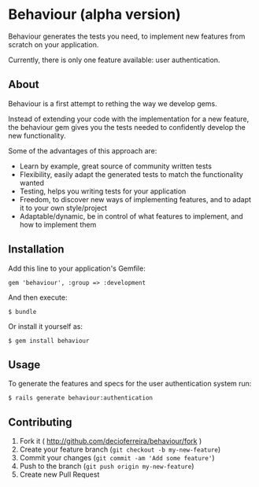 # Behaviour (alpha version)

Behaviour generates the tests you need, to implement new features from scratch on your application.

Currently, there is only one feature available: user authentication.

## About

Behaviour is a first attempt to rething the way we develop gems.

Instead of extending your code with the implementation for a new feature, the behaviour gem gives you the tests needed to confidently develop the new functionality.

Some of the advantages of this approach are:

* Learn by example, great source of community written tests
* Flexibility, easily adapt the generated tests to match the functionality wanted
* Testing, helps you writing tests for your application
* Freedom, to discover new ways of implementing features, and to adapt it to your own style/project
* Adaptable/dynamic, be in control of what features to implement, and how to implement them

## Installation

Add this line to your application's Gemfile:

    gem 'behaviour', :group => :development

And then execute:

    $ bundle

Or install it yourself as:

    $ gem install behaviour

## Usage

To generate the features and specs for the user authentication system run:

    $ rails generate behaviour:authentication

## Contributing

1. Fork it ( http://github.com/decioferreira/behaviour/fork )
2. Create your feature branch (`git checkout -b my-new-feature`)
3. Commit your changes (`git commit -am 'Add some feature'`)
4. Push to the branch (`git push origin my-new-feature`)
5. Create new Pull Request
